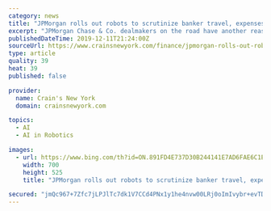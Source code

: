```yaml
---
category: news
title: "JPMorgan rolls out robots to scrutinize banker travel, expenses"
excerpt: "JPMorgan Chase & Co. dealmakers on the road have another reason to resist the mini bar: The robots are watching. The bank has started using machine ... Machine learning is a type of artificial intelligence that uses data analysis to spot patterns and improve itself over time, making better decisions without being explicitly programmed."
publishedDateTime: 2019-12-11T21:24:00Z
sourceUrl: https://www.crainsnewyork.com/finance/jpmorgan-rolls-out-robots-scrutinize-banker-travel-expenses
type: article
quality: 39
heat: 39
published: false

provider:
  name: Crain's New York
  domain: crainsnewyork.com

topics:
  - AI
  - AI in Robotics

images:
  - url: https://www.bing.com/th?id=ON.891FD4E737D30B244141E7AD6FAE6C1E
    width: 700
    height: 525
    title: "JPMorgan rolls out robots to scrutinize banker travel, expenses"

secured: "jmQc967+7Zfc7jLPJlTc7dk1V7CCd4PNx1y1he4nvw00LRj0oImIvybr+evTD+OOeiy49ZJAIgO0155uTtfxhDnYAvIacHXxmMXl9K70ggKXkOl7gjxCxfyMecuFP4hM5bW6FT3/qPp5+pm1pxFknsf6kDMwyVXbu0nv7lO4Gt9QK0tDBstCJjXcucA860l9HIBg/mZa4AgEoQLgXD6hfir9fjyKCXLwLFcxU4q6r9xQdwzUb9+8f/3trOg2LmIKu4fkzV9xR4aDLC0kbvAV3A==;I32bemozuSxWFgOIAmARfA=="
---
```


